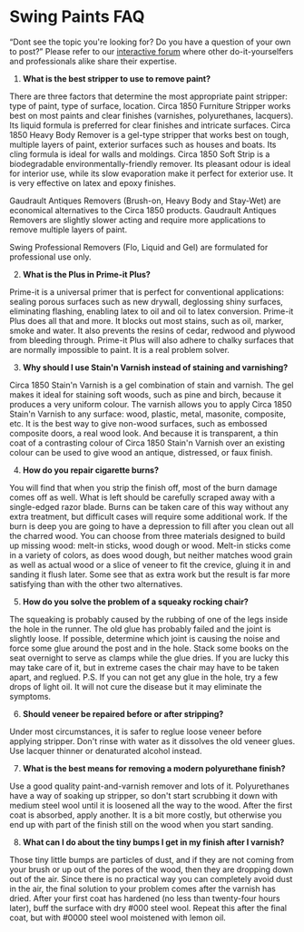 Swing Paints FAQ
================

&ldquo;Dont see the topic you're looking for? Do you have a question of your own to post?&rdquo; Please refer to our [interactive forum](http://swingpaints.com/forum.asp) where other do-it-yourselfers and professionals alike share their expertise.

1. **What is the best stripper to use to remove paint?**

  There are three factors that determine the most appropriate paint stripper: type of paint, type of surface, location. Circa 1850 Furniture Stripper works best on most paints and clear finishes (varnishes, polyurethanes, lacquers). Its liquid formula is preferred for clear finishes and intricate surfaces. Circa 1850 Heavy Body Remover is a gel-type stripper that works best on tough, multiple layers of paint, exterior surfaces such as houses and boats. Its cling formula is ideal for walls and moldings. Circa 1850 Soft Strip is a biodegradable environmentally-friendly remover. Its pleasant odour is ideal for interior use, while its slow evaporation make it perfect for exterior use. It is very effective on latex and epoxy finishes.
  
  Gaudrault Antiques Removers (Brush-on, Heavy Body and Stay-Wet) are economical alternatives to the Circa 1850 products. Gaudrault Antiques Removers are slightly slower acting and require more applications to remove multiple layers of paint.
  
  Swing Professional Removers (Flo, Liquid and Gel) are formulated for professional use only.

2. **What is the Plus in Prime-it Plus?**

  Prime-it is a universal primer that is perfect for conventional applications: sealing porous surfaces such as new drywall, deglossing shiny surfaces, eliminating flashing, enabling latex to oil and oil to latex conversion. Prime-it Plus does all that and more. It blocks out most stains, such as oil, marker, smoke and water. It also prevents the resins of cedar, redwood and plywood from bleeding through. Prime-it Plus will also adhere to chalky surfaces that are normally impossible to paint. It is a real problem solver.

3. **Why should I use Stain&apos;n Varnish instead of staining and varnishing?**

  Circa 1850 Stain'n Varnish is a gel combination of stain and varnish. The gel makes it ideal for staining soft woods, such as pine and birch, because it produces a very uniform colour. The varnish allows you to apply Circa 1850 Stain'n Varnish to any surface: wood, plastic, metal, masonite, composite, etc. It is the best way to give non-wood surfaces, such as embossed composite doors, a real wood look. And because it is transparent, a thin coat of a contrasting colour of Circa 1850 Stain'n Varnish over an existing colour can be used to give wood an antique, distressed, or faux finish.

4. **How do you repair cigarette burns?**

  You will find that when you strip the finish off, most of the burn damage comes off as well. What is left should be carefully scraped away with a single-edged razor blade. Burns can be taken care of this way without any extra treatment, but difficult cases will require some additional work. If the burn is deep you are going to have a depression to fill after you clean out all the charred wood. You can choose from three materials designed to build up missing wood: melt-in sticks, wood dough or wood. Melt-in sticks come in a variety of colors, as does wood dough, but neither matches wood grain as well as actual wood or a slice of veneer to fit the crevice, gluing it in and sanding it flush later. Some see that as extra work but the result is far more satisfying than with the other two alternatives.

5. **How do you solve the problem of a squeaky rocking chair?**

  The squeaking is probably caused by the rubbing of one of the legs inside the hole in the runner. The old glue has probably failed and the joint is slightly loose. If possible, determine which joint is causing the noise and force some glue around the post and in the hole. Stack some books on the seat overnight to serve as clamps while the glue dries. If you are lucky this may take care of it, but in extreme cases the chair may have to be taken apart, and reglued. P.S. If you can not get any glue in the hole, try a few drops of light oil. It will not cure the disease but it may eliminate the symptoms.

6. **Should veneer be repaired before or after stripping?**

  Under most circumstances, it is safer to reglue loose veneer before applying stripper. Don't rinse with water as it dissolves the old veneer glues. Use lacquer thinner or denaturated alcohol instead.

7. **What is the best means for removing a modern polyurethane finish?**

  Use a good quality paint-and-varnish remover and lots of it. Polyurethanes have a way of soaking up stripper, so don't start scrubbing it down with medium steel wool until it is loosened all the way to the wood. After the first coat is absorbed, apply another. It is a bit more costly, but otherwise you end up with part of the finish still on the wood when you start sanding.

8. **What can I do about the tiny bumps I get in my finish after I varnish?**

  Those tiny little bumps are particles of dust, and if they are not coming from your brush or up out of the pores of the wood, then they are dropping down out of the air. Since there is no practical way you can completely avoid dust in the air, the final solution to your problem comes after the varnish has dried. After your first coat has hardened (no less than twenty-four hours later), buff the surface with dry #000 steel wool. Repeat this after the final coat, but with #0000 steel wool moistened with lemon oil.
